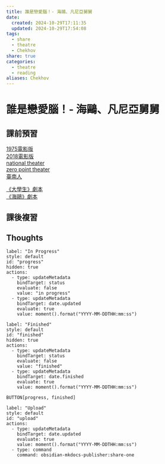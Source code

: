 ```yaml
---
title: 誰是戀愛腦！- 海鷗、凡尼亞舅舅
date:
  created: 2024-10-29T17:11:35
  updated: 2024-10-29T17:54:08
tags:
  - share
  - theatre
  - Chekhov
share: true
categories:
  - theatre
  - reading
aliases: Chekhov
---
```

# 誰是戀愛腦！- 海鷗、凡尼亞舅舅  
  
## 課前預習  
  
[1975電影版](https://www.youtube.com/watch?v=qiPfPzt8azc)  
[2018電影版](https://www.youtube.com/watch?v=ynGnOf0scl8)  
[national theater](https://www.youtube.com/watch?v=Z-Yn1ayTIJw)  
[zero point theater](https://www.youtube.com/watch?v=bWHnLuUivVQ)  
[臺南人](https://www.youtube.com/watch?v=fyWQknFB8nw&t=3078s)  
  
[《大學生》劇本](https://drive.google.com/file/d/1OLIHeVzjeWpmYRAjb-XlEkT1mLDZtzGC/view?usp=drive_link)  
[《海鷗》劇本](https://drive.google.com/file/d/11l49WC2P-mBmpJFceGyR-Wiu_P5zSlLz/view?usp=drive_link)  
  
<!-- more -->  
  
## 課後複習  
  
  
## Thoughts  
  
  
```meta-bind-button  
label: "In Progress"  
style: default  
id: "progress"  
hidden: true  
actions:  
  - type: updateMetadata  
    bindTarget: status  
    evaluate: false  
    value: "in progress"  
  - type: updateMetadata  
    bindTarget: date.updated  
    evaluate: true  
    value: moment().format("YYYY-MM-DDTHH:mm:ss")  
```  
```meta-bind-button  
label: "Finished"  
style: default  
id: "finished"  
hidden: true  
actions:  
  - type: updateMetadata  
    bindTarget: status  
    evaluate: false  
    value: "finished"  
  - type: updateMetadata  
    bindTarget: date.finished  
    evaluate: true  
    value: moment().format("YYYY-MM-DDTHH:mm:ss")  
```  
`BUTTON[progress, finished]`  
```meta-bind-button  
label: "Upload"  
style: default  
id: "upload"  
actions:  
  - type: updateMetadata  
    bindTarget: date.updated  
    evaluate: true  
    value: moment().format("YYYY-MM-DDTHH:mm:ss")  
  - type: command  
    command: obsidian-mkdocs-publisher:share-one  
```